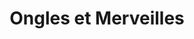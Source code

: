 ---
title: "Ongles et Merveilles"
url: /saint-germain-en-laye/ongles-et-merveilles/
shop: Kosmetik
---